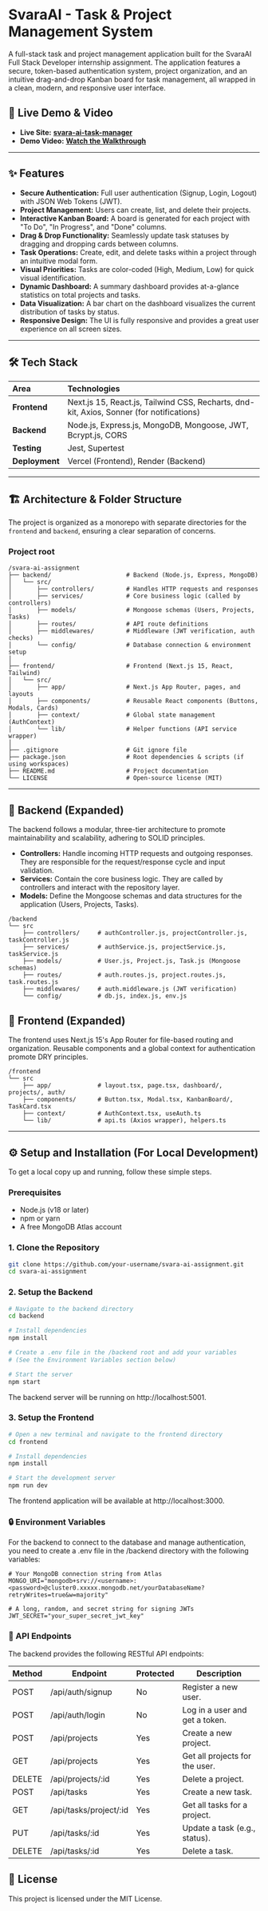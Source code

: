 # SvaraAI - Task & Project Management System

A full-stack task and project management application built for the SvaraAI Full Stack Developer internship assignment. The application features a secure, token-based authentication system, project organization, and an intuitive drag-and-drop Kanban board for task management, all wrapped in a clean, modern, and responsive user interface.

## 🚀 Live Demo & Video

-   **Live Site:** **[svara-ai-task-manager](https://svara-ai-frontend-fjsjhs845-jaikanna-bs-projects.vercel.app/)**
-   **Demo Video:** **[Watch the Walkthrough](https://drive.google.com/file/d/13rbNdIyYMT8HEH0OFizO04DrSabVVrcw/view?usp=sharing)**
---

## ✨ Features

-   **Secure Authentication:** Full user authentication (Signup, Login, Logout) with JSON Web Tokens (JWT).
-   **Project Management:** Users can create, list, and delete their projects.
-   **Interactive Kanban Board:** A board is generated for each project with "To Do", "In Progress", and "Done" columns.
-   **Drag & Drop Functionality:** Seamlessly update task statuses by dragging and dropping cards between columns.
-   **Task Operations:** Create, edit, and delete tasks within a project through an intuitive modal form.
-   **Visual Priorities:** Tasks are color-coded (High, Medium, Low) for quick visual identification.
-   **Dynamic Dashboard:** A summary dashboard provides at-a-glance statistics on total projects and tasks.
-   **Data Visualization:** A bar chart on the dashboard visualizes the current distribution of tasks by status.
-   **Responsive Design:** The UI is fully responsive and provides a great user experience on all screen sizes.

---

## 🛠️ Tech Stack

| Area       | Technologies                                                                                                 |
| :--------- | :----------------------------------------------------------------------------------------------------------- |
| **Frontend** | Next.js 15, React.js, Tailwind CSS, Recharts, dnd-kit, Axios, Sonner (for notifications)                      |
| **Backend** | Node.js, Express.js, MongoDB, Mongoose, JWT, Bcrypt.js, CORS                                               |
| **Testing** | Jest, Supertest                                                                                            |
| **Deployment**| Vercel (Frontend), Render (Backend)                                                                          |

---

## 🏗️ Architecture & Folder Structure

The project is organized as a monorepo with separate directories for the `frontend` and `backend`, ensuring a clear separation of concerns.

### Project root

```text
/svara-ai-assignment
├── backend/                     # Backend (Node.js, Express, MongoDB)
│   └── src/
│       ├── controllers/         # Handles HTTP requests and responses
│       ├── services/            # Core business logic (called by controllers)
│       ├── models/              # Mongoose schemas (Users, Projects, Tasks)
│       ├── routes/              # API route definitions
│       ├── middlewares/         # Middleware (JWT verification, auth checks)
│       └── config/              # Database connection & environment setup
│
├── frontend/                    # Frontend (Next.js 15, React, Tailwind)
│   └── src/
│       ├── app/                 # Next.js App Router, pages, and layouts
│       ├── components/          # Reusable React components (Buttons, Modals, Cards)
│       ├── context/             # Global state management (AuthContext)
│       └── lib/                 # Helper functions (API service wrapper)
│
├── .gitignore                   # Git ignore file
├── package.json                 # Root dependencies & scripts (if using workspaces)
├── README.md                    # Project documentation
└── LICENSE                      # Open-source license (MIT)
```

---

## 📂 Backend (Expanded)

The backend follows a modular, three-tier architecture to promote maintainability and scalability, adhering to SOLID principles.

- **Controllers:** Handle incoming HTTP requests and outgoing responses. They are responsible for the request/response cycle and input validation.
- **Services:** Contain the core business logic. They are called by controllers and interact with the repository layer.
- **Models:** Define the Mongoose schemas and data structures for the application (Users, Projects, Tasks).

```text
/backend
└── src
    ├── controllers/     # authController.js, projectController.js, taskController.js
    ├── services/        # authService.js, projectService.js, taskService.js
    ├── models/          # User.js, Project.js, Task.js (Mongoose schemas)
    ├── routes/          # auth.routes.js, project.routes.js, task.routes.js
    ├── middlewares/     # auth.middleware.js (JWT verification)
    └── config/          # db.js, index.js, env.js
```

## 🎨 Frontend (Expanded)

The frontend uses Next.js 15's App Router for file-based routing and organization. Reusable components and a global context for authentication promote DRY principles.

```text
/frontend
└── src
    ├── app/             # layout.tsx, page.tsx, dashboard/, projects/, auth/
    ├── components/      # Button.tsx, Modal.tsx, KanbanBoard/, TaskCard.tsx
    ├── context/         # AuthContext.tsx, useAuth.ts
    └── lib/             # api.ts (Axios wrapper), helpers.ts
```


---

## ⚙️ Setup and Installation (For Local Development)

To get a local copy up and running, follow these simple steps.

### Prerequisites

-   Node.js (v18 or later)
-   npm or yarn
-   A free MongoDB Atlas account

### 1. Clone the Repository

```bash
git clone https://github.com/your-username/svara-ai-assignment.git
cd svara-ai-assignment
```

### 2. Setup the Backend

```bash
# Navigate to the backend directory
cd backend

# Install dependencies
npm install

# Create a .env file in the /backend root and add your variables
# (See the Environment Variables section below)

# Start the server
npm start
```

The backend server will be running on http://localhost:5001.

### 3. Setup the Frontend

```bash
# Open a new terminal and navigate to the frontend directory
cd frontend

# Install dependencies
npm install

# Start the development server
npm run dev
```

The frontend application will be available at http://localhost:3000.

### 🔒 Environment Variables
For the backend to connect to the database and manage authentication, you need to create a .env file in the /backend directory with the following variables:

```env
# Your MongoDB connection string from Atlas
MONGO_URI="mongodb+srv://<username>:<password>@cluster0.xxxxx.mongodb.net/yourDatabaseName?retryWrites=true&w=majority"

# A long, random, and secret string for signing JWTs
JWT_SECRET="your_super_secret_jwt_key"
```

### 🔌 API Endpoints
The backend provides the following RESTful API endpoints:

| Method | Endpoint | Protected | Description |
| ------ | -------- | --------- | ----------- |
| POST | /api/auth/signup | No | Register a new user. |
| POST | /api/auth/login | No | Log in a user and get a token. |
| POST | /api/projects | Yes | Create a new project. |
| GET | /api/projects | Yes | Get all projects for the user. |
| DELETE | /api/projects/:id | Yes | Delete a project. |
| POST | /api/tasks | Yes | Create a new task. |
| GET | /api/tasks/project/:id | Yes | Get all tasks for a project. |
| PUT | /api/tasks/:id | Yes | Update a task (e.g., status). |
| DELETE | /api/tasks/:id | Yes | Delete a task. |

## 📄 License
This project is licensed under the MIT License.
